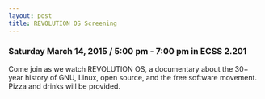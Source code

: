 ```yaml
---
layout: post
title: REVOLUTION OS Screening
---
```


### Saturday March 14, 2015 / 5:00 pm - 7:00 pm in ECSS 2.201

Come join as we watch REVOLUTION OS, a documentary about the 30+ year history of GNU, Linux, open source, and the free software movement. Pizza and drinks will be provided.
